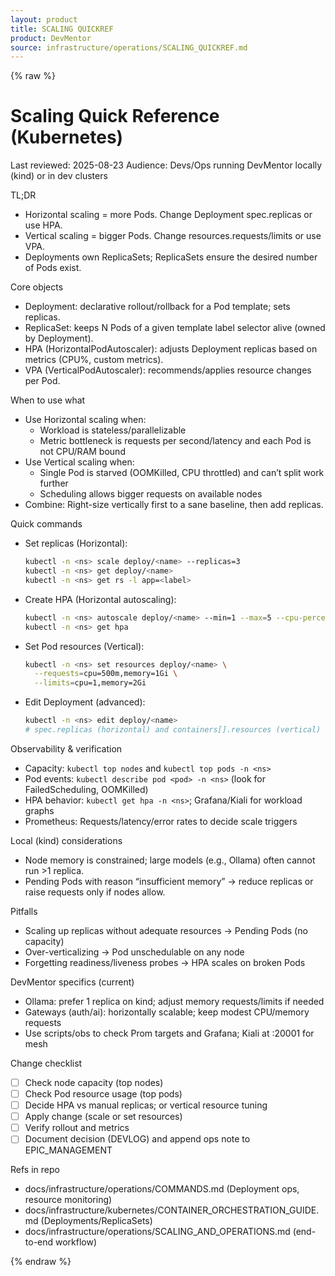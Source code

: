 ```yaml
---
layout: product
title: SCALING QUICKREF
product: DevMentor
source: infrastructure/operations/SCALING_QUICKREF.md
---
```


{% raw %}
# Scaling Quick Reference (Kubernetes)

Last reviewed: 2025-08-23
Audience: Devs/Ops running DevMentor locally (kind) or in dev clusters

TL;DR
- Horizontal scaling = more Pods. Change Deployment spec.replicas or use HPA.
- Vertical scaling = bigger Pods. Change resources.requests/limits or use VPA.
- Deployments own ReplicaSets; ReplicaSets ensure the desired number of Pods exist.

Core objects
- Deployment: declarative rollout/rollback for a Pod template; sets replicas.
- ReplicaSet: keeps N Pods of a given template label selector alive (owned by Deployment).
- HPA (HorizontalPodAutoscaler): adjusts Deployment replicas based on metrics (CPU%, custom metrics).
- VPA (VerticalPodAutoscaler): recommends/applies resource changes per Pod.

When to use what
- Use Horizontal scaling when:
  - Workload is stateless/parallelizable
  - Metric bottleneck is requests per second/latency and each Pod is not CPU/RAM bound
- Use Vertical scaling when:
  - Single Pod is starved (OOMKilled, CPU throttled) and can’t split work further
  - Scheduling allows bigger requests on available nodes
- Combine: Right-size vertically first to a sane baseline, then add replicas.

Quick commands
- Set replicas (Horizontal):
  ```bash
  kubectl -n <ns> scale deploy/<name> --replicas=3
  kubectl -n <ns> get deploy/<name>
  kubectl -n <ns> get rs -l app=<label>
  ```
- Create HPA (Horizontal autoscaling):
  ```bash
  kubectl -n <ns> autoscale deploy/<name> --min=1 --max=5 --cpu-percent=70
  kubectl -n <ns> get hpa
  ```
- Set Pod resources (Vertical):
  ```bash
  kubectl -n <ns> set resources deploy/<name> \
    --requests=cpu=500m,memory=1Gi \
    --limits=cpu=1,memory=2Gi
  ```
- Edit Deployment (advanced):
  ```bash
  kubectl -n <ns> edit deploy/<name>
  # spec.replicas (horizontal) and containers[].resources (vertical)
  ```

Observability & verification
- Capacity: `kubectl top nodes` and `kubectl top pods -n <ns>`
- Pod events: `kubectl describe pod <pod> -n <ns>` (look for FailedScheduling, OOMKilled)
- HPA behavior: `kubectl get hpa -n <ns>`; Grafana/Kiali for workload graphs
- Prometheus: Requests/latency/error rates to decide scale triggers

Local (kind) considerations
- Node memory is constrained; large models (e.g., Ollama) often cannot run >1 replica.
- Pending Pods with reason “insufficient memory” → reduce replicas or raise requests only if nodes allow.

Pitfalls
- Scaling up replicas without adequate resources → Pending Pods (no capacity)
- Over-verticalizing → Pod unschedulable on any node
- Forgetting readiness/liveness probes → HPA scales on broken Pods

DevMentor specifics (current)
- Ollama: prefer 1 replica on kind; adjust memory requests/limits if needed
- Gateways (auth/ai): horizontally scalable; keep modest CPU/memory requests
- Use scripts/obs to check Prom targets and Grafana; Kiali at :20001 for mesh

Change checklist
- [ ] Check node capacity (top nodes)
- [ ] Check Pod resource usage (top pods)
- [ ] Decide HPA vs manual replicas; or vertical resource tuning
- [ ] Apply change (scale or set resources)
- [ ] Verify rollout and metrics
- [ ] Document decision (DEVLOG) and append ops note to EPIC_MANAGEMENT

Refs in repo
- docs/infrastructure/operations/COMMANDS.md (Deployment ops, resource monitoring)
- docs/infrastructure/kubernetes/CONTAINER_ORCHESTRATION_GUIDE.md (Deployments/ReplicaSets)
- docs/infrastructure/operations/SCALING_AND_OPERATIONS.md (end-to-end workflow)

{% endraw %}
